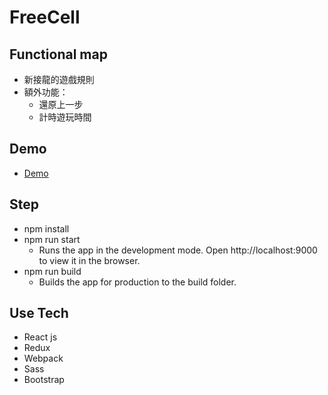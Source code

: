 # FreeCell

## Functional map
* 新接龍的遊戲規則
* 額外功能：
	* 還原上一步
	* 計時遊玩時間

## Demo
* [Demo](https://sunnykuo.github.io/f2eChallenge/freeCell/#/)

## Step
* npm install
* npm run start
	* Runs the app in the development mode. Open http://localhost:9000 to view it in the browser.
* npm run build
	* Builds the app for production to the build folder.

## Use Tech
* React js
* Redux
* Webpack
* Sass
* Bootstrap